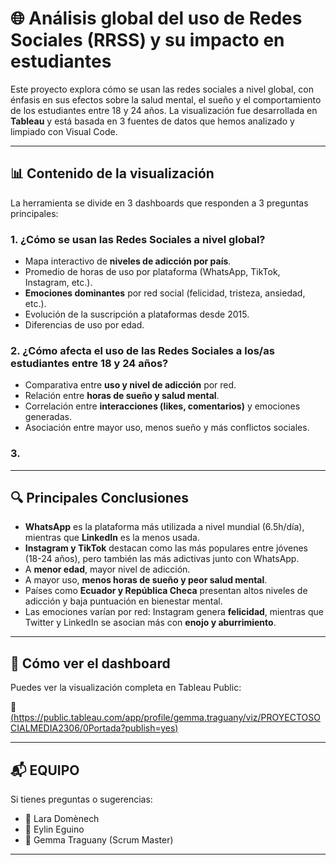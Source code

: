 # 🌐 Análisis global del uso de Redes Sociales (RRSS) y su impacto en estudiantes

Este proyecto explora cómo se usan las redes sociales a nivel global, con énfasis en sus efectos sobre la salud mental, el sueño y el comportamiento de los estudiantes entre 18 y 24 años. La visualización fue desarrollada en **Tableau** y está basada en 3 fuentes de datos que hemos analizado y limpiado con Visual Code.

---

## 📊 Contenido de la visualización

La herramienta se divide en 3 dashboards que responden a 3 preguntas principales:

### 1. ¿Cómo se usan las Redes Sociales a nivel global?
- Mapa interactivo de **niveles de adicción por país**.
- Promedio de horas de uso por plataforma (WhatsApp, TikTok, Instagram, etc.).
- **Emociones dominantes** por red social (felicidad, tristeza, ansiedad, etc.).
- Evolución de la suscripción a plataformas desde 2015.
- Diferencias de uso por edad.

### 2. ¿Cómo afecta el uso de las Redes Sociales a los/as estudiantes entre 18 y 24 años?
- Comparativa entre **uso y nivel de adicción** por red.
- Relación entre **horas de sueño y salud mental**.
- Correlación entre **interacciones (likes, comentarios)** y emociones generadas.
- Asociación entre mayor uso, menos sueño y más conflictos sociales.

### 3. 


---

## 🔍 Principales Conclusiones

- **WhatsApp** es la plataforma más utilizada a nivel mundial (6.5h/día), mientras que **LinkedIn** es la menos usada.
- **Instagram y TikTok** destacan como las más populares entre jóvenes (18-24 años), pero también las más adictivas junto con WhatsApp.
- A **menor edad**, mayor nivel de adicción.
- A mayor uso, **menos horas de sueño y peor salud mental**.
- Países como **Ecuador y República Checa** presentan altos niveles de adicción y baja puntuación en bienestar mental.
- Las emociones varían por red: Instagram genera **felicidad**, mientras que Twitter y LinkedIn se asocian más con **enojo y aburrimiento**.

---

## 🚀 Cómo ver el dashboard

Puedes ver la visualización completa en Tableau Public:

🔗 [(https://public.tableau.com/app/profile/gemma.traguany/viz/PROYECTOSOCIALMEDIA2306/0Portada?publish=yes)](#)

---

## 📬 EQUIPO

Si tienes preguntas o sugerencias:

- 📧 Lara Domènech
- 📧 Eylin Eguino
- 📧 Gemma Traguany (Scrum Master)
---
